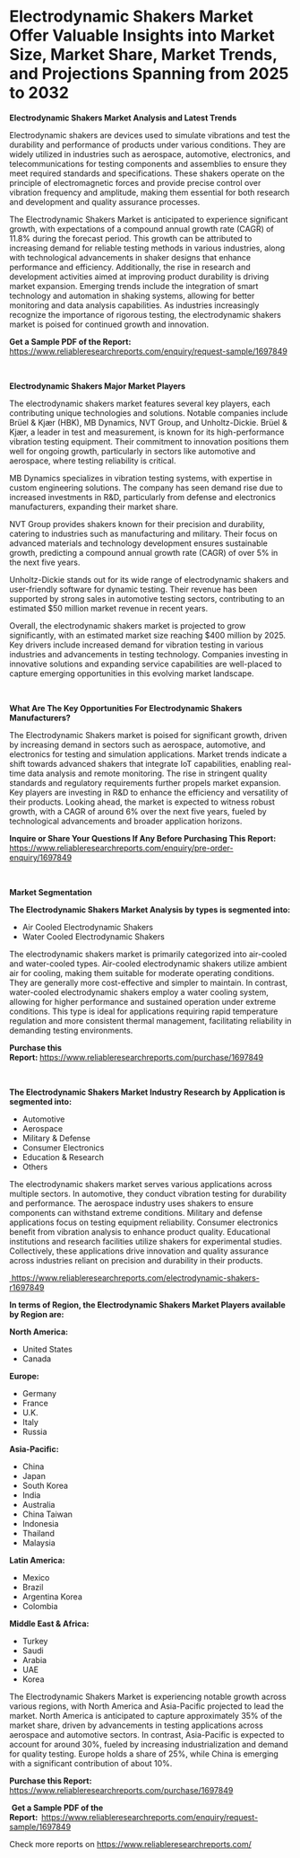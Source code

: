 <p><h1>Electrodynamic Shakers Market Offer Valuable Insights into Market Size, Market Share, Market Trends, and Projections Spanning from 2025 to 2032</h1></p><p><strong>Electrodynamic Shakers Market Analysis and Latest Trends</strong></p>
<p><p>Electrodynamic shakers are devices used to simulate vibrations and test the durability and performance of products under various conditions. They are widely utilized in industries such as aerospace, automotive, electronics, and telecommunications for testing components and assemblies to ensure they meet required standards and specifications. These shakers operate on the principle of electromagnetic forces and provide precise control over vibration frequency and amplitude, making them essential for both research and development and quality assurance processes.</p><p>The Electrodynamic Shakers Market is anticipated to experience significant growth, with expectations of a compound annual growth rate (CAGR) of 11.8% during the forecast period. This growth can be attributed to increasing demand for reliable testing methods in various industries, along with technological advancements in shaker designs that enhance performance and efficiency. Additionally, the rise in research and development activities aimed at improving product durability is driving market expansion. Emerging trends include the integration of smart technology and automation in shaking systems, allowing for better monitoring and data analysis capabilities. As industries increasingly recognize the importance of rigorous testing, the electrodynamic shakers market is poised for continued growth and innovation.</p></p>
<p><strong>Get a Sample PDF of the Report:&nbsp;</strong> <a href="https://www.reliableresearchreports.com/enquiry/request-sample/1697849?utm_campaign=2245&utm_medium=2&utm_source=Github&utm_content=ia&utm_term=24032025&utm_id=electrodynamic-shakers">https://www.reliableresearchreports.com/enquiry/request-sample/1697849</a></p>
<p>&nbsp;</p>
<p><strong>Electrodynamic Shakers Major Market Players</strong></p>
<p><p>The electrodynamic shakers market features several key players, each contributing unique technologies and solutions. Notable companies include Brüel & Kjær (HBK), MB Dynamics, NVT Group, and Unholtz-Dickie. Brüel & Kjær, a leader in test and measurement, is known for its high-performance vibration testing equipment. Their commitment to innovation positions them well for ongoing growth, particularly in sectors like automotive and aerospace, where testing reliability is critical.</p><p>MB Dynamics specializes in vibration testing systems, with expertise in custom engineering solutions. The company has seen demand rise due to increased investments in R&D, particularly from defense and electronics manufacturers, expanding their market share.</p><p>NVT Group provides shakers known for their precision and durability, catering to industries such as manufacturing and military. Their focus on advanced materials and technology development ensures sustainable growth, predicting a compound annual growth rate (CAGR) of over 5% in the next five years.</p><p>Unholtz-Dickie stands out for its wide range of electrodynamic shakers and user-friendly software for dynamic testing. Their revenue has been supported by strong sales in automotive testing sectors, contributing to an estimated $50 million market revenue in recent years.</p><p>Overall, the electrodynamic shakers market is projected to grow significantly, with an estimated market size reaching $400 million by 2025. Key drivers include increased demand for vibration testing in various industries and advancements in testing technology. Companies investing in innovative solutions and expanding service capabilities are well-placed to capture emerging opportunities in this evolving market landscape.</p></p>
<p>&nbsp;</p>
<p><strong>What Are The Key Opportunities For Electrodynamic Shakers Manufacturers?</strong></p>
<p><p>The Electrodynamic Shakers market is poised for significant growth, driven by increasing demand in sectors such as aerospace, automotive, and electronics for testing and simulation applications. Market trends indicate a shift towards advanced shakers that integrate IoT capabilities, enabling real-time data analysis and remote monitoring. The rise in stringent quality standards and regulatory requirements further propels market expansion. Key players are investing in R&D to enhance the efficiency and versatility of their products. Looking ahead, the market is expected to witness robust growth, with a CAGR of around 6% over the next five years, fueled by technological advancements and broader application horizons.</p></p>
<p><strong>Inquire or Share Your Questions If Any Before Purchasing This Report:</strong> <a href="https://www.reliableresearchreports.com/enquiry/pre-order-enquiry/1697849?utm_campaign=2245&utm_medium=2&utm_source=Github&utm_content=ia&utm_term=24032025&utm_id=electrodynamic-shakers">https://www.reliableresearchreports.com/enquiry/pre-order-enquiry/1697849</a></p>
<p>&nbsp;</p>
<p><strong>Market Segmentation</strong></p>
<p><strong>The Electrodynamic Shakers Market Analysis by types is segmented into:</strong></p>
<p><ul><li>Air Cooled Electrodynamic Shakers</li><li>Water Cooled Electrodynamic Shakers</li></ul></p>
<p><p>The electrodynamic shakers market is primarily categorized into air-cooled and water-cooled types. Air-cooled electrodynamic shakers utilize ambient air for cooling, making them suitable for moderate operating conditions. They are generally more cost-effective and simpler to maintain. In contrast, water-cooled electrodynamic shakers employ a water cooling system, allowing for higher performance and sustained operation under extreme conditions. This type is ideal for applications requiring rapid temperature regulation and more consistent thermal management, facilitating reliability in demanding testing environments.</p></p>
<p><strong>Purchase this Report:&nbsp;</strong><a href="https://www.reliableresearchreports.com/purchase/1697849?utm_campaign=2245&utm_medium=2&utm_source=Github&utm_content=ia&utm_term=24032025&utm_id=electrodynamic-shakers">https://www.reliableresearchreports.com/purchase/1697849</a></p>
<p>&nbsp;</p>
<p><strong>The Electrodynamic Shakers Market Industry Research by Application is segmented into:</strong></p>
<p><ul><li>Automotive</li><li>Aerospace</li><li>Military & Defense</li><li>Consumer Electronics</li><li>Education & Research</li><li>Others</li></ul></p>
<p><p>The electrodynamic shakers market serves various applications across multiple sectors. In automotive, they conduct vibration testing for durability and performance. The aerospace industry uses shakers to ensure components can withstand extreme conditions. Military and defense applications focus on testing equipment reliability. Consumer electronics benefit from vibration analysis to enhance product quality. Educational institutions and research facilities utilize shakers for experimental studies. Collectively, these applications drive innovation and quality assurance across industries reliant on precision and durability in their products.</p></p>
<p><a href="https://www.reliableresearchreports.com/electrodynamic-shakers-r1697849?utm_campaign=2245&utm_medium=2&utm_source=Github&utm_content=ia&utm_term=24032025&utm_id=electrodynamic-shakers">&nbsp;https://www.reliableresearchreports.com/electrodynamic-shakers-r1697849</a></p>
<p><strong>In terms of Region, the Electrodynamic Shakers Market Players available by Region are:</strong></p>
<p>
    <p> <strong> North America: </strong>
        <ul>
            <li>United States</li>
            <li>Canada</li>
        </ul>
        </p> 
    <p> <strong> Europe: </strong>
        <ul>
            <li>Germany</li>
            <li>France</li>
            <li>U.K.</li>
            <li>Italy</li>
            <li>Russia</li>
        </ul>
        </p> 
    <p> <strong> Asia-Pacific: </strong>
        <ul>
            <li>China</li>
            <li>Japan</li>
            <li>South Korea</li>
            <li>India</li>
            <li>Australia</li>
            <li>China Taiwan</li>
            <li>Indonesia</li>
            <li>Thailand</li>
            <li>Malaysia</li>
        </ul>
        </p> 
    <p> <strong> Latin America: </strong>
        <ul>
            <li>Mexico</li>
            <li>Brazil</li>
            <li>Argentina Korea</li>
            <li>Colombia</li>
        </ul>
        </p> 
    <p> <strong> Middle East & Africa: </strong>
        <ul>
            <li>Turkey</li>
            <li>Saudi</li>
            <li>Arabia</li>
            <li>UAE</li>
            <li>Korea</li>
        </ul>
    </p>
    </p>
<p><p>The Electrodynamic Shakers Market is experiencing notable growth across various regions, with North America and Asia-Pacific projected to lead the market. North America is anticipated to capture approximately 35% of the market share, driven by advancements in testing applications across aerospace and automotive sectors. In contrast, Asia-Pacific is expected to account for around 30%, fueled by increasing industrialization and demand for quality testing. Europe holds a share of 25%, while China is emerging with a significant contribution of about 10%.</p></p>
<p><strong>Purchase this Report: </strong><a href="https://www.reliableresearchreports.com/purchase/1697849?utm_campaign=2245&utm_medium=2&utm_source=Github&utm_content=ia&utm_term=24032025&utm_id=electrodynamic-shakers">https://www.reliableresearchreports.com/purchase/1697849</a></p>
<p>&nbsp;<strong>Get a Sample PDF of the Report:&nbsp;&nbsp;</strong><a href="https://www.reliableresearchreports.com/enquiry/request-sample/1697849?utm_campaign=2245&utm_medium=2&utm_source=Github&utm_content=ia&utm_term=24032025&utm_id=electrodynamic-shakers">https://www.reliableresearchreports.com/enquiry/request-sample/1697849</a></p>
<p><strong></strong></p>
<p>Check more reports on <a href="https://www.reliableresearchreports.com/?utm_campaign=2245&utm_medium=2&utm_source=Github&utm_content=ia&utm_term=24032025&utm_id=electrodynamic-shakers">https://www.reliableresearchreports.com/</a></p>
